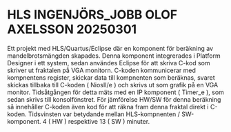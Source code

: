 # HLS INGENJÖRS_JOBB OLOF AXELSSON 20250301
Ett projekt med HLS/Quartus/Eclipse där en komponent för beräkning av mandelbrotsmängden skapades. Denna komponent integrerades i Platform Designer i ett system, sedan användes Eclipse för att skriva C-kod som skriver ut fraktalen på VGA monitorn. C-koden kommunicerar med kompnentens register, skickar data till kompnenten som beräknas, svaret skickas tillbaka till C-koden ( NiosII/e ) och skrivs ut som grafik på en VGA monitor. Tidsåtgången för detta mäts med en IP komponent ( Timer_e ), som sedan skrivs till konsolfönstret. För jämförelse HW/SW för denna beräkning så innehåller C-koden även kod för att räkna fram denna fraktal direkt i C-koden. Tidsvinsten var betydande mellan HLS-kompnenten / SW-komponent. 4 ( HW ) respektive 13 ( SW ) minuter.

